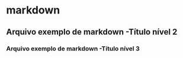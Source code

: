 # markdown

## Arquivo exemplo de markdown -Título nível 2

### Arquivo exemplo de markdown -Título nível 3
